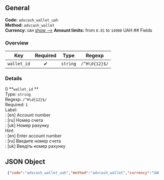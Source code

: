 ## General 
**Code:** `advcash_wallet_uah`  
**Method:** `advcash_wallet`  
**Currency:** `UAH` [show -->]() 
**Amount limits:** from `0.01`  to `14900`  UAH ## Fields 
### Overview 
|Key|Required|Type|Regexp| 
|:---:|:---:|:---:|:---:| 
|`wallet_id` |✔ |`string` |`/^H\d{12}$/` | 
 
### Details 
0 **`wallet_id` **  
Type: `string`  
Regexp: `/^H\d{12}$/`  
Required: `1`  
Label:  
: [en] Account number  
: [ru] Номер счета  
: [uk] Номер рахунку  
Hint:  
: [en] Enter account number  
: [ru] Введите номер счета  
: [uk] Введіть номер рахунку  
## JSON Object 
```json
 {"code":"advcash_wallet_uah","method":"advcash_wallet","currency":"UAH","fields":[{"key":"wallet_id","type":"string","label":{"en":"Account number","ru":"\u041d\u043e\u043c\u0435\u0440 \u0441\u0447\u0435\u0442\u0430","uk":"\u041d\u043e\u043c\u0435\u0440 \u0440\u0430\u0445\u0443\u043d\u043a\u0443"},"hint":{"en":"Enter account number","ru":"\u0412\u0432\u0435\u0434\u0438\u0442\u0435 \u043d\u043e\u043c\u0435\u0440 \u0441\u0447\u0435\u0442\u0430","uk":"\u0412\u0432\u0435\u0434\u0456\u0442\u044c \u043d\u043e\u043c\u0435\u0440 \u0440\u0430\u0445\u0443\u043d\u043a\u0443"},"regexp":"\/^H\\d{12}$\/","required":true,"position":1}],"amount_min":0.01,"amount_max":14900}```  
